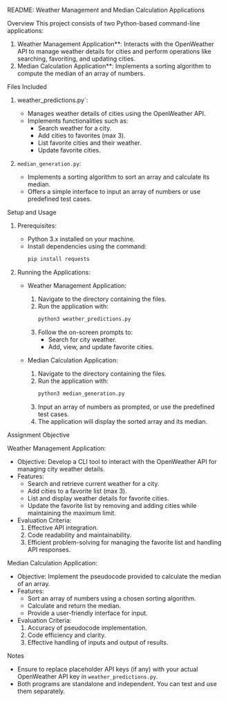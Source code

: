 README: Weather Management and Median Calculation Applications

Overview
This project consists of two Python-based command-line applications:
1. Weather Management Application**: Interacts with the OpenWeather API to manage weather details for cities and perform operations like searching, favoriting, and updating cities.
2. Median Calculation Application**: Implements a sorting algorithm to compute the median of an array of numbers.

Files Included
1. weather_predictions.py`: 
   - Manages weather details of cities using the OpenWeather API.
   - Implements functionalities such as:
     - Search weather for a city.
     - Add cities to favorites (max 3).
     - List favorite cities and their weather.
     - Update favorite cities.

2. `median_generation.py`:
   - Implements a sorting algorithm to sort an array and calculate its median.
   - Offers a simple interface to input an array of numbers or use predefined test cases.

Setup and Usage

1. Prerequisites:
   - Python 3.x installed on your machine.
   - Install dependencies using the command:
     ```bash
     pip install requests
     ```

2. Running the Applications:

   - Weather Management Application:
     1. Navigate to the directory containing the files.
     2. Run the application with:
        ```bash
        python3 weather_predictions.py
        ```
     3. Follow the on-screen prompts to:
        - Search for city weather.
        - Add, view, and update favorite cities.

   - Median Calculation Application:
     1. Navigate to the directory containing the files.
     2. Run the application with:
        ```bash
        python3 median_generation.py
        ```
     3. Input an array of numbers as prompted, or use the predefined test cases.
     4. The application will display the sorted array and its median.

Assignment Objective

Weather Management Application:
- Objective: Develop a CLI tool to interact with the OpenWeather API for managing city weather details.
- Features:
  - Search and retrieve current weather for a city.
  - Add cities to a favorite list (max 3).
  - List and display weather details for favorite cities.
  - Update the favorite list by removing and adding cities while maintaining the maximum limit.
- Evaluation Criteria:
  1. Effective API integration.
  2. Code readability and maintainability.
  3. Efficient problem-solving for managing the favorite list and handling API responses.

Median Calculation Application:
- Objective: Implement the pseudocode provided to calculate the median of an array.
- Features:
  - Sort an array of numbers using a chosen sorting algorithm.
  - Calculate and return the median.
  - Provide a user-friendly interface for input.
- Evaluation Criteria:
  1. Accuracy of pseudocode implementation.
  2. Code efficiency and clarity.
  3. Effective handling of inputs and output of results.

Notes
- Ensure to replace placeholder API keys (if any) with your actual OpenWeather API key in `weather_predictions.py`.
- Both programs are standalone and independent. You can test and use them separately.
